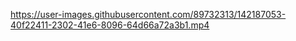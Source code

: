 https://user-images.githubusercontent.com/89732313/142187053-40f22411-2302-41e6-8096-64d66a72a3b1.mp4
